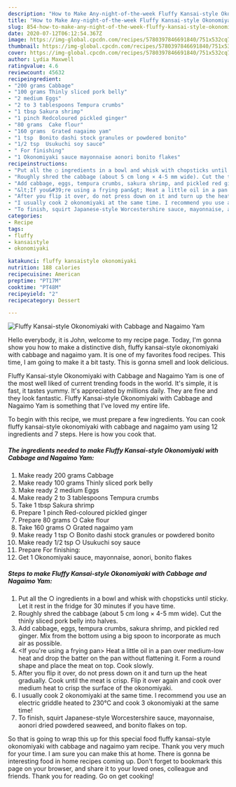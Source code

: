 ```yaml
---
description: "How to Make Any-night-of-the-week Fluffy Kansai-style Okonomiyaki with Cabbage and Nagaimo Yam"
title: "How to Make Any-night-of-the-week Fluffy Kansai-style Okonomiyaki with Cabbage and Nagaimo Yam"
slug: 854-how-to-make-any-night-of-the-week-fluffy-kansai-style-okonomiyaki-with-cabbage-and-nagaimo-yam
date: 2020-07-12T06:12:54.367Z
image: https://img-global.cpcdn.com/recipes/5780397846691840/751x532cq70/fluffy-kansai-style-okonomiyaki-with-cabbage-and-nagaimo-yam-recipe-main-photo.jpg
thumbnail: https://img-global.cpcdn.com/recipes/5780397846691840/751x532cq70/fluffy-kansai-style-okonomiyaki-with-cabbage-and-nagaimo-yam-recipe-main-photo.jpg
cover: https://img-global.cpcdn.com/recipes/5780397846691840/751x532cq70/fluffy-kansai-style-okonomiyaki-with-cabbage-and-nagaimo-yam-recipe-main-photo.jpg
author: Lydia Maxwell
ratingvalue: 4.6
reviewcount: 45632
recipeingredient:
- "200 grams Cabbage"
- "100 grams Thinly sliced pork belly"
- "2 medium Eggs"
- "2 to 3 tablespoons Tempura crumbs"
- "1 tbsp Sakura shrimp"
- "1 pinch Redcoloured pickled ginger"
- "80 grams  Cake flour"
- "160 grams  Grated nagaimo yam"
- "1 tsp  Bonito dashi stock granules or powdered bonito"
- "1/2 tsp  Usukuchi soy sauce"
- " For finishing"
- "1 Okonomiyaki sauce mayonnaise aonori bonito flakes"
recipeinstructions:
- "Put all the ○ ingredients in a bowl and whisk with chopsticks until sticky. Let it rest in the fridge for 30 minutes if you have time."
- "Roughly shred the cabbage (about 5 cm long × 4-5 mm wide). Cut the thinly sliced pork belly into halves."
- "Add cabbage, eggs, tempura crumbs, sakura shrimp, and pickled red ginger. Mix from the bottom using a big spoon to incorporate as much air as possible."
- "&lt;If you&#39;re using a frying pan&gt; Heat a little oil in a pan over medium-low heat and drop the batter on the pan without flattening it. Form a round shape and place the meat on top. Cook slowly."
- "After you flip it over, do not press down on it and turn up the heat gradually. Cook until the meat is crisp. Flip it over again and cook over medium heat to crisp the surface of the okonomiyaki."
- "I usually cook 2 okonomiyaki at the same time. I recommend you use an electric griddle heated to 230°C and cook 3 okonomiyaki at the same time!"
- "To finish, squirt Japanese-style Worcestershire sauce, mayonnaise, aonori dried powdered seaweed, and bonito flakes on top."
categories:
- Recipe
tags:
- fluffy
- kansaistyle
- okonomiyaki

katakunci: fluffy kansaistyle okonomiyaki 
nutrition: 188 calories
recipecuisine: American
preptime: "PT17M"
cooktime: "PT48M"
recipeyield: "2"
recipecategory: Dessert

---
```



![Fluffy Kansai-style Okonomiyaki with Cabbage and Nagaimo Yam](https://img-global.cpcdn.com/recipes/5780397846691840/751x532cq70/fluffy-kansai-style-okonomiyaki-with-cabbage-and-nagaimo-yam-recipe-main-photo.jpg)

Hello everybody, it is John, welcome to my recipe page. Today, I'm gonna show you how to make a distinctive dish, fluffy kansai-style okonomiyaki with cabbage and nagaimo yam. It is one of my favorites food recipes. This time, I am going to make it a bit tasty. This is gonna smell and look delicious.

Fluffy Kansai-style Okonomiyaki with Cabbage and Nagaimo Yam is one of the most well liked of current trending foods in the world. It's simple, it is fast, it tastes yummy. It's appreciated by millions daily. They are fine and they look fantastic. Fluffy Kansai-style Okonomiyaki with Cabbage and Nagaimo Yam is something that I've loved my entire life.




To begin with this recipe, we must prepare a few ingredients. You can cook fluffy kansai-style okonomiyaki with cabbage and nagaimo yam using 12 ingredients and 7 steps. Here is how you cook that.

<!--inarticleads1-->

##### The ingredients needed to make Fluffy Kansai-style Okonomiyaki with Cabbage and Nagaimo Yam:

1. Make ready 200 grams Cabbage
1. Make ready 100 grams Thinly sliced pork belly
1. Make ready 2 medium Eggs
1. Make ready 2 to 3 tablespoons Tempura crumbs
1. Take 1 tbsp Sakura shrimp
1. Prepare 1 pinch Red-coloured pickled ginger
1. Prepare 80 grams ○ Cake flour
1. Take 160 grams ○ Grated nagaimo yam
1. Make ready 1 tsp ○ Bonito dashi stock granules or powdered bonito
1. Make ready 1/2 tsp ○ Usukuchi soy sauce
1. Prepare  For finishing:
1. Get 1 Okonomiyaki sauce, mayonnaise, aonori, bonito flakes




<!--inarticleads2-->

##### Steps to make Fluffy Kansai-style Okonomiyaki with Cabbage and Nagaimo Yam:

1. Put all the ○ ingredients in a bowl and whisk with chopsticks until sticky. Let it rest in the fridge for 30 minutes if you have time.
1. Roughly shred the cabbage (about 5 cm long × 4-5 mm wide). Cut the thinly sliced pork belly into halves.
1. Add cabbage, eggs, tempura crumbs, sakura shrimp, and pickled red ginger. Mix from the bottom using a big spoon to incorporate as much air as possible.
1. &lt;If you&#39;re using a frying pan&gt; Heat a little oil in a pan over medium-low heat and drop the batter on the pan without flattening it. Form a round shape and place the meat on top. Cook slowly.
1. After you flip it over, do not press down on it and turn up the heat gradually. Cook until the meat is crisp. Flip it over again and cook over medium heat to crisp the surface of the okonomiyaki.
1. I usually cook 2 okonomiyaki at the same time. I recommend you use an electric griddle heated to 230°C and cook 3 okonomiyaki at the same time!
1. To finish, squirt Japanese-style Worcestershire sauce, mayonnaise, aonori dried powdered seaweed, and bonito flakes on top.




So that is going to wrap this up for this special food fluffy kansai-style okonomiyaki with cabbage and nagaimo yam recipe. Thank you very much for your time. I am sure you can make this at home. There is gonna be interesting food in home recipes coming up. Don't forget to bookmark this page on your browser, and share it to your loved ones, colleague and friends. Thank you for reading. Go on get cooking!
